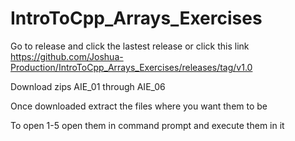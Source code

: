 # IntroToCpp_Arrays_Exercises
Go to release and click the lastest release or click this link https://github.com/Joshua-Production/IntroToCpp_Arrays_Exercises/releases/tag/v1.0 

Download zips AIE_01 through AIE_06

Once downloaded extract the files where you want them to be 

To open 1-5 open them in command prompt and execute them in it
